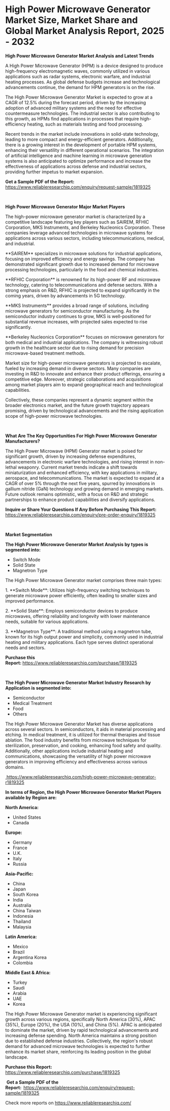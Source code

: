 <p><h1>High Power Microwave Generator Market Size, Market Share and Global Market Analysis Report, 2025 - 2032</h1></p><p><strong>High Power Microwave Generator Market Analysis and Latest Trends</strong></p>
<p><p>A High Power Microwave Generator (HPM) is a device designed to produce high-frequency electromagnetic waves, commonly utilized in various applications such as radar systems, electronic warfare, and industrial heating processes. As global defense budgets increase and technological advancements continue, the demand for HPM generators is on the rise. </p><p>The High Power Microwave Generator Market is expected to grow at a CAGR of 12.5% during the forecast period, driven by the increasing adoption of advanced military systems and the need for effective countermeasure technologies. The industrial sector is also contributing to this growth, as HPMs find applications in processes that require high-efficiency heating, such as materials testing and food processing. </p><p>Recent trends in the market include innovations in solid-state technology, leading to more compact and energy-efficient generators. Additionally, there is a growing interest in the development of portable HPM systems, enhancing their versatility in different operational scenarios. The integration of artificial intelligence and machine learning in microwave generation systems is also anticipated to optimize performance and increase the effectiveness of applications across defense and industrial sectors, providing further impetus to market expansion.</p></p>
<p><strong>Get a Sample PDF of the Report:&nbsp;</strong> <a href="https://www.reliableresearchiq.com/enquiry/request-sample/1819325?utm_campaign=2247&utm_medium=2&utm_source=Github&utm_content=ia&utm_term=18022025&utm_id=high-power-microwave-generator">https://www.reliableresearchiq.com/enquiry/request-sample/1819325</a></p>
<p>&nbsp;</p>
<p><strong>High Power Microwave Generator Major Market Players</strong></p>
<p><p>The high-power microwave generator market is characterized by a competitive landscape featuring key players such as SAIREM, RFHIC Corporation, MKS Instruments, and Berkeley Nucleonics Corporation. These companies leverage advanced technologies in microwave systems for applications across various sectors, including telecommunications, medical, and industrial.</p><p>**SAIREM** specializes in microwave solutions for industrial applications, focusing on improved efficiency and energy savings. The company has demonstrated significant growth due to increased demand for microwave processing technologies, particularly in the food and chemical industries.</p><p>**RFHIC Corporation** is renowned for its high-power RF and microwave technology, catering to telecommunications and defense sectors. With a strong emphasis on R&D, RFHIC is projected to expand significantly in the coming years, driven by advancements in 5G technology.</p><p>**MKS Instruments** provides a broad range of solutions, including microwave generators for semiconductor manufacturing. As the semiconductor industry continues to grow, MKS is well-positioned for substantial revenue increases, with projected sales expected to rise significantly.</p><p>**Berkeley Nucleonics Corporation** focuses on microwave generators for both medical and industrial applications. The company is witnessing robust growth in the healthcare sector due to rising demand for precision microwave-based treatment methods.</p><p>Market size for high-power microwave generators is projected to escalate, fueled by increasing demand in diverse sectors. Many companies are investing in R&D to innovate and enhance their product offerings, ensuring a competitive edge. Moreover, strategic collaborations and acquisitions among market players aim to expand geographical reach and technological capabilities.</p><p>Collectively, these companies represent a dynamic segment within the broader electronics market, and the future growth trajectory appears promising, driven by technological advancements and the rising application scope of high-power microwave technologies.</p></p>
<p>&nbsp;</p>
<p><strong>What Are The Key Opportunities For High Power Microwave Generator Manufacturers?</strong></p>
<p><p>The High Power Microwave (HPM) Generator market is poised for significant growth, driven by increasing defense expenditures, advancements in electronic warfare technologies, and rising interest in non-lethal weaponry. Current market trends indicate a shift towards miniaturization and enhanced efficiency, with key applications in military, aerospace, and telecommunications. The market is expected to expand at a CAGR of over 5% through the next five years, spurred by innovations in gallium nitride (GaN) technology and growing demand in emerging markets. Future outlook remains optimistic, with a focus on R&D and strategic partnerships to enhance product capabilities and diversify applications.</p></p>
<p><strong>Inquire or Share Your Questions If Any Before Purchasing This Report:</strong> <a href="https://www.reliableresearchiq.com/enquiry/pre-order-enquiry/1819325?utm_campaign=2247&utm_medium=2&utm_source=Github&utm_content=ia&utm_term=18022025&utm_id=high-power-microwave-generator">https://www.reliableresearchiq.com/enquiry/pre-order-enquiry/1819325</a></p>
<p>&nbsp;</p>
<p><strong>Market Segmentation</strong></p>
<p><strong>The High Power Microwave Generator Market Analysis by types is segmented into:</strong></p>
<p><ul><li>Switch Mode</li><li>Solid State</li><li>Magnetron Type</li></ul></p>
<p><p>The High Power Microwave Generator market comprises three main types: </p><p>1. **Switch Mode**: Utilizes high-frequency switching techniques to generate microwave power efficiently, often leading to smaller sizes and improved performance.</p><p>   </p><p>2. **Solid State**: Employs semiconductor devices to produce microwaves, offering reliability and longevity with lower maintenance needs, suitable for various applications.</p><p>3. **Magnetron Type**: A traditional method using a magnetron tube, known for its high output power and simplicity, commonly used in industrial heating and military applications. Each type serves distinct operational needs and sectors.</p></p>
<p><strong>Purchase this Report:&nbsp;</strong><a href="https://www.reliableresearchiq.com/purchase/1819325?utm_campaign=2247&utm_medium=2&utm_source=Github&utm_content=ia&utm_term=18022025&utm_id=high-power-microwave-generator">https://www.reliableresearchiq.com/purchase/1819325</a></p>
<p>&nbsp;</p>
<p><strong>The High Power Microwave Generator Market Industry Research by Application is segmented into:</strong></p>
<p><ul><li>Semiconductor</li><li>Medical Treatment</li><li>Food</li><li>Others</li></ul></p>
<p><p>The High Power Microwave Generator Market has diverse applications across several sectors. In semiconductors, it aids in material processing and etching. In medical treatment, it is utilized for thermal therapies and tissue ablation. The food industry benefits from microwave techniques for sterilization, preservation, and cooking, enhancing food safety and quality. Additionally, other applications include industrial heating and communications, showcasing the versatility of high power microwave generators in improving efficiency and effectiveness across various domains.</p></p>
<p><a href="https://www.reliableresearchiq.com/high-power-microwave-generator-r1819325?utm_campaign=2247&utm_medium=2&utm_source=Github&utm_content=ia&utm_term=18022025&utm_id=high-power-microwave-generator">&nbsp;https://www.reliableresearchiq.com/high-power-microwave-generator-r1819325</a></p>
<p><strong>In terms of Region, the High Power Microwave Generator Market Players available by Region are:</strong></p>
<p>
    <p> <strong> North America: </strong>
        <ul>
            <li>United States</li>
            <li>Canada</li>
        </ul>
        </p> 
    <p> <strong> Europe: </strong>
        <ul>
            <li>Germany</li>
            <li>France</li>
            <li>U.K.</li>
            <li>Italy</li>
            <li>Russia</li>
        </ul>
        </p> 
    <p> <strong> Asia-Pacific: </strong>
        <ul>
            <li>China</li>
            <li>Japan</li>
            <li>South Korea</li>
            <li>India</li>
            <li>Australia</li>
            <li>China Taiwan</li>
            <li>Indonesia</li>
            <li>Thailand</li>
            <li>Malaysia</li>
        </ul>
        </p> 
    <p> <strong> Latin America: </strong>
        <ul>
            <li>Mexico</li>
            <li>Brazil</li>
            <li>Argentina Korea</li>
            <li>Colombia</li>
        </ul>
        </p> 
    <p> <strong> Middle East & Africa: </strong>
        <ul>
            <li>Turkey</li>
            <li>Saudi</li>
            <li>Arabia</li>
            <li>UAE</li>
            <li>Korea</li>
        </ul>
    </p>
    </p>
<p><p>The High Power Microwave Generator market is experiencing significant growth across various regions, specifically North America (30%), APAC (35%), Europe (20%), the USA (10%), and China (5%). APAC is anticipated to dominate the market, driven by rapid technological advancements and increasing defense spending. North America maintains a strong position due to established defense industries. Collectively, the region's robust demand for advanced microwave technologies is expected to further enhance its market share, reinforcing its leading position in the global landscape.</p></p>
<p><strong>Purchase this Report: </strong><a href="https://www.reliableresearchiq.com/purchase/1819325?utm_campaign=2247&utm_medium=2&utm_source=Github&utm_content=ia&utm_term=18022025&utm_id=high-power-microwave-generator">https://www.reliableresearchiq.com/purchase/1819325</a></p>
<p>&nbsp;<strong>Get a Sample PDF of the Report:&nbsp;&nbsp;</strong><a href="https://www.reliableresearchiq.com/enquiry/request-sample/1819325?utm_campaign=2247&utm_medium=2&utm_source=Github&utm_content=ia&utm_term=18022025&utm_id=high-power-microwave-generator">https://www.reliableresearchiq.com/enquiry/request-sample/1819325</a></p>
<p><strong></strong></p>
<p>Check more reports on <a href="https://www.reliableresearchiq.com/?utm_campaign=2247&utm_medium=2&utm_source=Github&utm_content=ia&utm_term=18022025&utm_id=high-power-microwave-generator">https://www.reliableresearchiq.com/</a></p>
